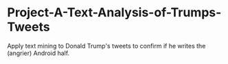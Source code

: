 # Project-A-Text-Analysis-of-Trumps-Tweets
Apply text mining to Donald Trump's tweets to confirm if he writes the (angrier) Android half.
